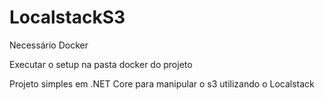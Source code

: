 # LocalstackS3

Necessário Docker

Executar o setup na pasta docker do projeto

Projeto simples em .NET Core para manipular o s3 utilizando o Localstack